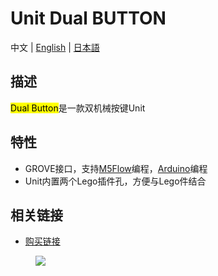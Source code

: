 # Unit Dual BUTTON

中文 | [English](/en/product_documents/units/unit_dual_button) | [日本語](ja/product_documents/units/unit_dual_button)

## 描述

<mark>Dual Button</mark>是一款双机械按键Unit

## 特性

-  GROVE接口，支持[M5Flow](http://flow.m5stack.com)编程，[Arduino](http://www.arduino.cc)编程
-  Unit内置两个Lego插件孔，方便与Lego件结合

## 相关链接

<!-- - [例程](zh_CN/file_to_display_null) -->
- [购买链接](https://www.aliexpress.com/store/product/M5Stack-Official-New-Mini-Dual-Button-Unit-Mini-with-GROVE-Port-Cable-Connector-Compatible-with-FIRE/3226069_32923126250.html?spm=a2g1x.12024536.productList_2187621.9)

<figure>
    <img src="assets/img/product_pics/units/M5GO_Unit_dual_button.png">
</figure>